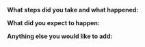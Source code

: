 **What steps did you take and what happened:**
<!-- A clear and concise description of what the bug is. -->


**What did you expect to happen:**


**Anything else you would like to add:**
<!-- Miscellaneous information that will assist in solving the issue. -->

